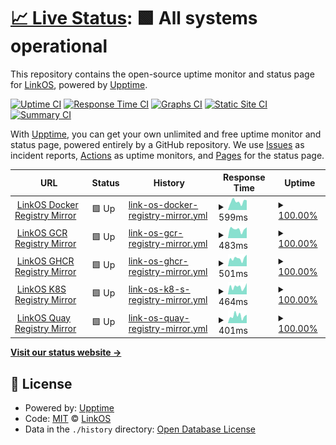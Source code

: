 # [📈 Live Status](https://uptime.linkos.org): <!--live status--> **🟩 All systems operational**

This repository contains the open-source uptime monitor and status page for [LinkOS](https://linkos.io), powered by [Upptime](https://github.com/upptime/upptime).

[![Uptime CI](https://github.com/OpenLinkOS/uptime/workflows/Uptime%20CI/badge.svg)](https://github.com/OpenLinkOS/uptime/actions?query=workflow%3A%22Uptime+CI%22)
[![Response Time CI](https://github.com/OpenLinkOS/uptime/workflows/Response%20Time%20CI/badge.svg)](https://github.com/OpenLinkOS/uptime/actions?query=workflow%3A%22Response+Time+CI%22)
[![Graphs CI](https://github.com/OpenLinkOS/uptime/workflows/Graphs%20CI/badge.svg)](https://github.com/OpenLinkOS/uptime/actions?query=workflow%3A%22Graphs+CI%22)
[![Static Site CI](https://github.com/OpenLinkOS/uptime/workflows/Static%20Site%20CI/badge.svg)](https://github.com/OpenLinkOS/uptime/actions?query=workflow%3A%22Static+Site+CI%22)
[![Summary CI](https://github.com/OpenLinkOS/uptime/workflows/Summary%20CI/badge.svg)](https://github.com/OpenLinkOS/uptime/actions?query=workflow%3A%22Summary+CI%22)

With [Upptime](https://upptime.js.org), you can get your own unlimited and free uptime monitor and status page, powered entirely by a GitHub repository. We use [Issues](https://github.com/OpenLinkOS/uptime/issues) as incident reports, [Actions](https://github.com/OpenLinkOS/uptime/actions) as uptime monitors, and [Pages](https://uptime.linkos.org) for the status page.

<!--start: status pages-->
<!-- This summary is generated by Upptime (https://github.com/upptime/upptime) -->
<!-- Do not edit this manually, your changes will be overwritten -->
<!-- prettier-ignore -->
| URL | Status | History | Response Time | Uptime |
| --- | ------ | ------- | ------------- | ------ |
| <img alt="" src="https://icons.duckduckgo.com/ip3/docker.linkos.org.ico" height="13"> [LinkOS Docker Registry Mirror](https://docker.linkos.org) | 🟩 Up | [link-os-docker-registry-mirror.yml](https://github.com/OpenLinkOS/uptime/commits/HEAD/history/link-os-docker-registry-mirror.yml) | <details><summary><img alt="Response time graph" src="./graphs/link-os-docker-registry-mirror/response-time-week.png" height="20"> 599ms</summary><br><a href="https://uptime.linkos.org/history/link-os-docker-registry-mirror"><img alt="Response time 631" src="https://img.shields.io/endpoint?url=https%3A%2F%2Fraw.githubusercontent.com%2FOpenLinkOS%2Fuptime%2FHEAD%2Fapi%2Flink-os-docker-registry-mirror%2Fresponse-time.json"></a><br><a href="https://uptime.linkos.org/history/link-os-docker-registry-mirror"><img alt="24-hour response time 553" src="https://img.shields.io/endpoint?url=https%3A%2F%2Fraw.githubusercontent.com%2FOpenLinkOS%2Fuptime%2FHEAD%2Fapi%2Flink-os-docker-registry-mirror%2Fresponse-time-day.json"></a><br><a href="https://uptime.linkos.org/history/link-os-docker-registry-mirror"><img alt="7-day response time 599" src="https://img.shields.io/endpoint?url=https%3A%2F%2Fraw.githubusercontent.com%2FOpenLinkOS%2Fuptime%2FHEAD%2Fapi%2Flink-os-docker-registry-mirror%2Fresponse-time-week.json"></a><br><a href="https://uptime.linkos.org/history/link-os-docker-registry-mirror"><img alt="30-day response time 1032" src="https://img.shields.io/endpoint?url=https%3A%2F%2Fraw.githubusercontent.com%2FOpenLinkOS%2Fuptime%2FHEAD%2Fapi%2Flink-os-docker-registry-mirror%2Fresponse-time-month.json"></a><br><a href="https://uptime.linkos.org/history/link-os-docker-registry-mirror"><img alt="1-year response time 631" src="https://img.shields.io/endpoint?url=https%3A%2F%2Fraw.githubusercontent.com%2FOpenLinkOS%2Fuptime%2FHEAD%2Fapi%2Flink-os-docker-registry-mirror%2Fresponse-time-year.json"></a></details> | <details><summary><a href="https://uptime.linkos.org/history/link-os-docker-registry-mirror">100.00%</a></summary><a href="https://uptime.linkos.org/history/link-os-docker-registry-mirror"><img alt="All-time uptime 96.11%" src="https://img.shields.io/endpoint?url=https%3A%2F%2Fraw.githubusercontent.com%2FOpenLinkOS%2Fuptime%2FHEAD%2Fapi%2Flink-os-docker-registry-mirror%2Fuptime.json"></a><br><a href="https://uptime.linkos.org/history/link-os-docker-registry-mirror"><img alt="24-hour uptime 100.00%" src="https://img.shields.io/endpoint?url=https%3A%2F%2Fraw.githubusercontent.com%2FOpenLinkOS%2Fuptime%2FHEAD%2Fapi%2Flink-os-docker-registry-mirror%2Fuptime-day.json"></a><br><a href="https://uptime.linkos.org/history/link-os-docker-registry-mirror"><img alt="7-day uptime 100.00%" src="https://img.shields.io/endpoint?url=https%3A%2F%2Fraw.githubusercontent.com%2FOpenLinkOS%2Fuptime%2FHEAD%2Fapi%2Flink-os-docker-registry-mirror%2Fuptime-week.json"></a><br><a href="https://uptime.linkos.org/history/link-os-docker-registry-mirror"><img alt="30-day uptime 99.71%" src="https://img.shields.io/endpoint?url=https%3A%2F%2Fraw.githubusercontent.com%2FOpenLinkOS%2Fuptime%2FHEAD%2Fapi%2Flink-os-docker-registry-mirror%2Fuptime-month.json"></a><br><a href="https://uptime.linkos.org/history/link-os-docker-registry-mirror"><img alt="1-year uptime 96.11%" src="https://img.shields.io/endpoint?url=https%3A%2F%2Fraw.githubusercontent.com%2FOpenLinkOS%2Fuptime%2FHEAD%2Fapi%2Flink-os-docker-registry-mirror%2Fuptime-year.json"></a></details>
| <img alt="" src="https://icons.duckduckgo.com/ip3/gcr.linkos.org.ico" height="13"> [LinkOS GCR Registry Mirror](https://gcr.linkos.org) | 🟩 Up | [link-os-gcr-registry-mirror.yml](https://github.com/OpenLinkOS/uptime/commits/HEAD/history/link-os-gcr-registry-mirror.yml) | <details><summary><img alt="Response time graph" src="./graphs/link-os-gcr-registry-mirror/response-time-week.png" height="20"> 483ms</summary><br><a href="https://uptime.linkos.org/history/link-os-gcr-registry-mirror"><img alt="Response time 619" src="https://img.shields.io/endpoint?url=https%3A%2F%2Fraw.githubusercontent.com%2FOpenLinkOS%2Fuptime%2FHEAD%2Fapi%2Flink-os-gcr-registry-mirror%2Fresponse-time.json"></a><br><a href="https://uptime.linkos.org/history/link-os-gcr-registry-mirror"><img alt="24-hour response time 576" src="https://img.shields.io/endpoint?url=https%3A%2F%2Fraw.githubusercontent.com%2FOpenLinkOS%2Fuptime%2FHEAD%2Fapi%2Flink-os-gcr-registry-mirror%2Fresponse-time-day.json"></a><br><a href="https://uptime.linkos.org/history/link-os-gcr-registry-mirror"><img alt="7-day response time 483" src="https://img.shields.io/endpoint?url=https%3A%2F%2Fraw.githubusercontent.com%2FOpenLinkOS%2Fuptime%2FHEAD%2Fapi%2Flink-os-gcr-registry-mirror%2Fresponse-time-week.json"></a><br><a href="https://uptime.linkos.org/history/link-os-gcr-registry-mirror"><img alt="30-day response time 1181" src="https://img.shields.io/endpoint?url=https%3A%2F%2Fraw.githubusercontent.com%2FOpenLinkOS%2Fuptime%2FHEAD%2Fapi%2Flink-os-gcr-registry-mirror%2Fresponse-time-month.json"></a><br><a href="https://uptime.linkos.org/history/link-os-gcr-registry-mirror"><img alt="1-year response time 619" src="https://img.shields.io/endpoint?url=https%3A%2F%2Fraw.githubusercontent.com%2FOpenLinkOS%2Fuptime%2FHEAD%2Fapi%2Flink-os-gcr-registry-mirror%2Fresponse-time-year.json"></a></details> | <details><summary><a href="https://uptime.linkos.org/history/link-os-gcr-registry-mirror">100.00%</a></summary><a href="https://uptime.linkos.org/history/link-os-gcr-registry-mirror"><img alt="All-time uptime 96.12%" src="https://img.shields.io/endpoint?url=https%3A%2F%2Fraw.githubusercontent.com%2FOpenLinkOS%2Fuptime%2FHEAD%2Fapi%2Flink-os-gcr-registry-mirror%2Fuptime.json"></a><br><a href="https://uptime.linkos.org/history/link-os-gcr-registry-mirror"><img alt="24-hour uptime 100.00%" src="https://img.shields.io/endpoint?url=https%3A%2F%2Fraw.githubusercontent.com%2FOpenLinkOS%2Fuptime%2FHEAD%2Fapi%2Flink-os-gcr-registry-mirror%2Fuptime-day.json"></a><br><a href="https://uptime.linkos.org/history/link-os-gcr-registry-mirror"><img alt="7-day uptime 100.00%" src="https://img.shields.io/endpoint?url=https%3A%2F%2Fraw.githubusercontent.com%2FOpenLinkOS%2Fuptime%2FHEAD%2Fapi%2Flink-os-gcr-registry-mirror%2Fuptime-week.json"></a><br><a href="https://uptime.linkos.org/history/link-os-gcr-registry-mirror"><img alt="30-day uptime 99.70%" src="https://img.shields.io/endpoint?url=https%3A%2F%2Fraw.githubusercontent.com%2FOpenLinkOS%2Fuptime%2FHEAD%2Fapi%2Flink-os-gcr-registry-mirror%2Fuptime-month.json"></a><br><a href="https://uptime.linkos.org/history/link-os-gcr-registry-mirror"><img alt="1-year uptime 96.12%" src="https://img.shields.io/endpoint?url=https%3A%2F%2Fraw.githubusercontent.com%2FOpenLinkOS%2Fuptime%2FHEAD%2Fapi%2Flink-os-gcr-registry-mirror%2Fuptime-year.json"></a></details>
| <img alt="" src="https://icons.duckduckgo.com/ip3/ghcr.linkos.org.ico" height="13"> [LinkOS GHCR Registry Mirror](https://ghcr.linkos.org) | 🟩 Up | [link-os-ghcr-registry-mirror.yml](https://github.com/OpenLinkOS/uptime/commits/HEAD/history/link-os-ghcr-registry-mirror.yml) | <details><summary><img alt="Response time graph" src="./graphs/link-os-ghcr-registry-mirror/response-time-week.png" height="20"> 501ms</summary><br><a href="https://uptime.linkos.org/history/link-os-ghcr-registry-mirror"><img alt="Response time 633" src="https://img.shields.io/endpoint?url=https%3A%2F%2Fraw.githubusercontent.com%2FOpenLinkOS%2Fuptime%2FHEAD%2Fapi%2Flink-os-ghcr-registry-mirror%2Fresponse-time.json"></a><br><a href="https://uptime.linkos.org/history/link-os-ghcr-registry-mirror"><img alt="24-hour response time 596" src="https://img.shields.io/endpoint?url=https%3A%2F%2Fraw.githubusercontent.com%2FOpenLinkOS%2Fuptime%2FHEAD%2Fapi%2Flink-os-ghcr-registry-mirror%2Fresponse-time-day.json"></a><br><a href="https://uptime.linkos.org/history/link-os-ghcr-registry-mirror"><img alt="7-day response time 501" src="https://img.shields.io/endpoint?url=https%3A%2F%2Fraw.githubusercontent.com%2FOpenLinkOS%2Fuptime%2FHEAD%2Fapi%2Flink-os-ghcr-registry-mirror%2Fresponse-time-week.json"></a><br><a href="https://uptime.linkos.org/history/link-os-ghcr-registry-mirror"><img alt="30-day response time 1323" src="https://img.shields.io/endpoint?url=https%3A%2F%2Fraw.githubusercontent.com%2FOpenLinkOS%2Fuptime%2FHEAD%2Fapi%2Flink-os-ghcr-registry-mirror%2Fresponse-time-month.json"></a><br><a href="https://uptime.linkos.org/history/link-os-ghcr-registry-mirror"><img alt="1-year response time 633" src="https://img.shields.io/endpoint?url=https%3A%2F%2Fraw.githubusercontent.com%2FOpenLinkOS%2Fuptime%2FHEAD%2Fapi%2Flink-os-ghcr-registry-mirror%2Fresponse-time-year.json"></a></details> | <details><summary><a href="https://uptime.linkos.org/history/link-os-ghcr-registry-mirror">100.00%</a></summary><a href="https://uptime.linkos.org/history/link-os-ghcr-registry-mirror"><img alt="All-time uptime 96.13%" src="https://img.shields.io/endpoint?url=https%3A%2F%2Fraw.githubusercontent.com%2FOpenLinkOS%2Fuptime%2FHEAD%2Fapi%2Flink-os-ghcr-registry-mirror%2Fuptime.json"></a><br><a href="https://uptime.linkos.org/history/link-os-ghcr-registry-mirror"><img alt="24-hour uptime 100.00%" src="https://img.shields.io/endpoint?url=https%3A%2F%2Fraw.githubusercontent.com%2FOpenLinkOS%2Fuptime%2FHEAD%2Fapi%2Flink-os-ghcr-registry-mirror%2Fuptime-day.json"></a><br><a href="https://uptime.linkos.org/history/link-os-ghcr-registry-mirror"><img alt="7-day uptime 100.00%" src="https://img.shields.io/endpoint?url=https%3A%2F%2Fraw.githubusercontent.com%2FOpenLinkOS%2Fuptime%2FHEAD%2Fapi%2Flink-os-ghcr-registry-mirror%2Fuptime-week.json"></a><br><a href="https://uptime.linkos.org/history/link-os-ghcr-registry-mirror"><img alt="30-day uptime 99.75%" src="https://img.shields.io/endpoint?url=https%3A%2F%2Fraw.githubusercontent.com%2FOpenLinkOS%2Fuptime%2FHEAD%2Fapi%2Flink-os-ghcr-registry-mirror%2Fuptime-month.json"></a><br><a href="https://uptime.linkos.org/history/link-os-ghcr-registry-mirror"><img alt="1-year uptime 96.13%" src="https://img.shields.io/endpoint?url=https%3A%2F%2Fraw.githubusercontent.com%2FOpenLinkOS%2Fuptime%2FHEAD%2Fapi%2Flink-os-ghcr-registry-mirror%2Fuptime-year.json"></a></details>
| <img alt="" src="https://icons.duckduckgo.com/ip3/k8s.linkos.org.ico" height="13"> [LinkOS K8S Registry Mirror](https://k8s.linkos.org) | 🟩 Up | [link-os-k8-s-registry-mirror.yml](https://github.com/OpenLinkOS/uptime/commits/HEAD/history/link-os-k8-s-registry-mirror.yml) | <details><summary><img alt="Response time graph" src="./graphs/link-os-k8-s-registry-mirror/response-time-week.png" height="20"> 464ms</summary><br><a href="https://uptime.linkos.org/history/link-os-k8-s-registry-mirror"><img alt="Response time 529" src="https://img.shields.io/endpoint?url=https%3A%2F%2Fraw.githubusercontent.com%2FOpenLinkOS%2Fuptime%2FHEAD%2Fapi%2Flink-os-k8-s-registry-mirror%2Fresponse-time.json"></a><br><a href="https://uptime.linkos.org/history/link-os-k8-s-registry-mirror"><img alt="24-hour response time 546" src="https://img.shields.io/endpoint?url=https%3A%2F%2Fraw.githubusercontent.com%2FOpenLinkOS%2Fuptime%2FHEAD%2Fapi%2Flink-os-k8-s-registry-mirror%2Fresponse-time-day.json"></a><br><a href="https://uptime.linkos.org/history/link-os-k8-s-registry-mirror"><img alt="7-day response time 464" src="https://img.shields.io/endpoint?url=https%3A%2F%2Fraw.githubusercontent.com%2FOpenLinkOS%2Fuptime%2FHEAD%2Fapi%2Flink-os-k8-s-registry-mirror%2Fresponse-time-week.json"></a><br><a href="https://uptime.linkos.org/history/link-os-k8-s-registry-mirror"><img alt="30-day response time 861" src="https://img.shields.io/endpoint?url=https%3A%2F%2Fraw.githubusercontent.com%2FOpenLinkOS%2Fuptime%2FHEAD%2Fapi%2Flink-os-k8-s-registry-mirror%2Fresponse-time-month.json"></a><br><a href="https://uptime.linkos.org/history/link-os-k8-s-registry-mirror"><img alt="1-year response time 529" src="https://img.shields.io/endpoint?url=https%3A%2F%2Fraw.githubusercontent.com%2FOpenLinkOS%2Fuptime%2FHEAD%2Fapi%2Flink-os-k8-s-registry-mirror%2Fresponse-time-year.json"></a></details> | <details><summary><a href="https://uptime.linkos.org/history/link-os-k8-s-registry-mirror">100.00%</a></summary><a href="https://uptime.linkos.org/history/link-os-k8-s-registry-mirror"><img alt="All-time uptime 96.14%" src="https://img.shields.io/endpoint?url=https%3A%2F%2Fraw.githubusercontent.com%2FOpenLinkOS%2Fuptime%2FHEAD%2Fapi%2Flink-os-k8-s-registry-mirror%2Fuptime.json"></a><br><a href="https://uptime.linkos.org/history/link-os-k8-s-registry-mirror"><img alt="24-hour uptime 100.00%" src="https://img.shields.io/endpoint?url=https%3A%2F%2Fraw.githubusercontent.com%2FOpenLinkOS%2Fuptime%2FHEAD%2Fapi%2Flink-os-k8-s-registry-mirror%2Fuptime-day.json"></a><br><a href="https://uptime.linkos.org/history/link-os-k8-s-registry-mirror"><img alt="7-day uptime 100.00%" src="https://img.shields.io/endpoint?url=https%3A%2F%2Fraw.githubusercontent.com%2FOpenLinkOS%2Fuptime%2FHEAD%2Fapi%2Flink-os-k8-s-registry-mirror%2Fuptime-week.json"></a><br><a href="https://uptime.linkos.org/history/link-os-k8-s-registry-mirror"><img alt="30-day uptime 99.75%" src="https://img.shields.io/endpoint?url=https%3A%2F%2Fraw.githubusercontent.com%2FOpenLinkOS%2Fuptime%2FHEAD%2Fapi%2Flink-os-k8-s-registry-mirror%2Fuptime-month.json"></a><br><a href="https://uptime.linkos.org/history/link-os-k8-s-registry-mirror"><img alt="1-year uptime 96.14%" src="https://img.shields.io/endpoint?url=https%3A%2F%2Fraw.githubusercontent.com%2FOpenLinkOS%2Fuptime%2FHEAD%2Fapi%2Flink-os-k8-s-registry-mirror%2Fuptime-year.json"></a></details>
| <img alt="" src="https://icons.duckduckgo.com/ip3/quay.linkos.org.ico" height="13"> [LinkOS Quay Registry Mirror](https://quay.linkos.org) | 🟩 Up | [link-os-quay-registry-mirror.yml](https://github.com/OpenLinkOS/uptime/commits/HEAD/history/link-os-quay-registry-mirror.yml) | <details><summary><img alt="Response time graph" src="./graphs/link-os-quay-registry-mirror/response-time-week.png" height="20"> 401ms</summary><br><a href="https://uptime.linkos.org/history/link-os-quay-registry-mirror"><img alt="Response time 552" src="https://img.shields.io/endpoint?url=https%3A%2F%2Fraw.githubusercontent.com%2FOpenLinkOS%2Fuptime%2FHEAD%2Fapi%2Flink-os-quay-registry-mirror%2Fresponse-time.json"></a><br><a href="https://uptime.linkos.org/history/link-os-quay-registry-mirror"><img alt="24-hour response time 368" src="https://img.shields.io/endpoint?url=https%3A%2F%2Fraw.githubusercontent.com%2FOpenLinkOS%2Fuptime%2FHEAD%2Fapi%2Flink-os-quay-registry-mirror%2Fresponse-time-day.json"></a><br><a href="https://uptime.linkos.org/history/link-os-quay-registry-mirror"><img alt="7-day response time 401" src="https://img.shields.io/endpoint?url=https%3A%2F%2Fraw.githubusercontent.com%2FOpenLinkOS%2Fuptime%2FHEAD%2Fapi%2Flink-os-quay-registry-mirror%2Fresponse-time-week.json"></a><br><a href="https://uptime.linkos.org/history/link-os-quay-registry-mirror"><img alt="30-day response time 848" src="https://img.shields.io/endpoint?url=https%3A%2F%2Fraw.githubusercontent.com%2FOpenLinkOS%2Fuptime%2FHEAD%2Fapi%2Flink-os-quay-registry-mirror%2Fresponse-time-month.json"></a><br><a href="https://uptime.linkos.org/history/link-os-quay-registry-mirror"><img alt="1-year response time 552" src="https://img.shields.io/endpoint?url=https%3A%2F%2Fraw.githubusercontent.com%2FOpenLinkOS%2Fuptime%2FHEAD%2Fapi%2Flink-os-quay-registry-mirror%2Fresponse-time-year.json"></a></details> | <details><summary><a href="https://uptime.linkos.org/history/link-os-quay-registry-mirror">100.00%</a></summary><a href="https://uptime.linkos.org/history/link-os-quay-registry-mirror"><img alt="All-time uptime 96.14%" src="https://img.shields.io/endpoint?url=https%3A%2F%2Fraw.githubusercontent.com%2FOpenLinkOS%2Fuptime%2FHEAD%2Fapi%2Flink-os-quay-registry-mirror%2Fuptime.json"></a><br><a href="https://uptime.linkos.org/history/link-os-quay-registry-mirror"><img alt="24-hour uptime 100.00%" src="https://img.shields.io/endpoint?url=https%3A%2F%2Fraw.githubusercontent.com%2FOpenLinkOS%2Fuptime%2FHEAD%2Fapi%2Flink-os-quay-registry-mirror%2Fuptime-day.json"></a><br><a href="https://uptime.linkos.org/history/link-os-quay-registry-mirror"><img alt="7-day uptime 100.00%" src="https://img.shields.io/endpoint?url=https%3A%2F%2Fraw.githubusercontent.com%2FOpenLinkOS%2Fuptime%2FHEAD%2Fapi%2Flink-os-quay-registry-mirror%2Fuptime-week.json"></a><br><a href="https://uptime.linkos.org/history/link-os-quay-registry-mirror"><img alt="30-day uptime 99.76%" src="https://img.shields.io/endpoint?url=https%3A%2F%2Fraw.githubusercontent.com%2FOpenLinkOS%2Fuptime%2FHEAD%2Fapi%2Flink-os-quay-registry-mirror%2Fuptime-month.json"></a><br><a href="https://uptime.linkos.org/history/link-os-quay-registry-mirror"><img alt="1-year uptime 96.14%" src="https://img.shields.io/endpoint?url=https%3A%2F%2Fraw.githubusercontent.com%2FOpenLinkOS%2Fuptime%2FHEAD%2Fapi%2Flink-os-quay-registry-mirror%2Fuptime-year.json"></a></details>

<!--end: status pages-->

[**Visit our status website →**](https://uptime.linkos.org)

## 📄 License

- Powered by: [Upptime](https://github.com/upptime/upptime)
- Code: [MIT](./LICENSE) © [LinkOS](https://linkos.io)
- Data in the `./history` directory: [Open Database License](https://opendatacommons.org/licenses/odbl/1-0/)
